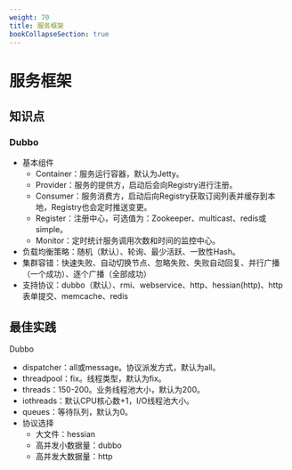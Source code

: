 ```yaml
---
weight: 70
title: 服务框架
bookCollapseSection: true
---
```


# 服务框架

## 知识点

### Dubbo

- 基本组件
  - Container：服务运行容器，默认为Jetty。
  - Provider：服务的提供方，启动后会向Registry进行注册。
  - Consumer：服务消费方，启动后向Registry获取订阅列表并缓存到本地，Registry也会定时推送变更。
  - Register：注册中心，可选值为：Zookeeper、multicast、redis或simple。
  - Monitor：定时统计服务调用次数和时间的监控中心。
- 负载均衡策略：随机（默认）、轮询、最少活跃、一致性Hash。
- 集群容错：快速失败、自动切换节点、忽略失败、失败自动回复、并行广播（一个成功）、逐个广播（全部成功）
- 支持协议：dubbo（默认）、rmi、webservice、http、hessian(http)、http表单提交、memcache、redis

## 最佳实践

Dubbo

- dispatcher：all或message。协议派发方式，默认为all。
- threadpool：fix。线程类型，默认为fix。
- threads：150-200。业务线程池大小，默认为200。
- iothreads：默认CPU核心数+1，I/O线程池大小。
- queues：等待队列，默认为0。
- 协议选择
  + 大文件：hessian
  + 高并发小数据量：dubbo
  + 高并发大数据量：http


